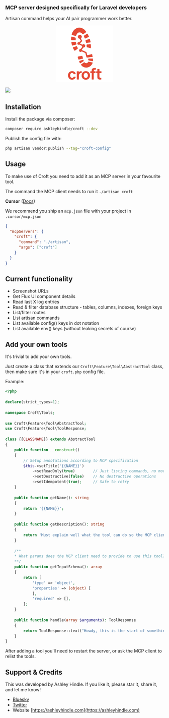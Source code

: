 ### MCP server designed specifically for Laravel developers
Artisan command helps your AI pair programmer work better.

<p align="center">
<img src="croft-logo3.png" width=180 height=180/>
</p>


![](docs-terminal.png)


## Installation

Install the package via composer:

```bash
composer require ashleyhindle/croft --dev
```

Publish the config file with:

```bash
php artisan vendor:publish --tag="croft-config"
```

## Usage
To make use of Croft you need to add it as an MCP server in your favourite tool.

The command the MCP client needs to run it `./artisan croft`

**Cursor** ([Docs](https://docs.cursor.com/context/model-context-protocol#configuring-mcp-servers))

We recommend you ship an `mcp.json` file with your project in `.cursor/mcp.json`

```json
{
  "mcpServers": {
    "croft": {
      "command": "./artisan",
      "args": ["croft"]
    }
  }
}
```

## Current functionality
- Screenshot URLs
- Get Flux UI component details
- Read last X log entries
- Read & filter database structure - tables, columns, indexes, foreign keys
- List/filter routes
- List artisan commands
- List available config() keys in dot notation
- List available env() keys (without leaking secrets of course)

## Add your own tools
It's trivial to add your own tools.

Just create a class that extends our `Croft\Feature\Tool\AbstractTool` class, then make sure it's in your `croft.php` config file.

Example:
```php
<?php

declare(strict_types=1);

namespace Croft\Tools;

use Croft\Feature\Tool\AbstractTool;
use Croft\Feature\Tool\ToolResponse;

class {{CLASSNAME}} extends AbstractTool
{
    public function __construct()
    {
        // Setup annotations according to MCP specification
        $this->setTitle('{{NAME}}')
            ->setReadOnly(true)        // Just listing commands, no modifications
            ->setDestructive(false)    // No destructive operations
            ->setIdempotent(true);     // Safe to retry
    }

    public function getName(): string
    {
        return '{{NAME}}';
    }

    public function getDescription(): string
    {
        return 'Must explain well what the tool can do so the MCP client can decide when to use it.';
    }

    /**
    * What params does the MCP client need to provide to use this tool?
    **/
    public function getInputSchema(): array
    {
        return [
            'type' => 'object',
            'properties' => (object) [
            ],
            'required' => [],
        ];
    }

    public function handle(array $arguments): ToolResponse
    {
        return ToolResponse::text("Howdy, this is the start of something great.");
    }
}
```

After adding a tool you'll need to restart the server, or ask the MCP client to relist the tools.

## Support & Credits

This was developed by Ashley Hindle. If you like it, please star it, share it, and let me know!

- [Bluesky](https://bsky.app/profile/ashleyhindle.com)
- [Twitter](https://twitter.com/ashleyhindle)
- Website [https://ashleyhindle.com](https://ashleyhindle.com)
